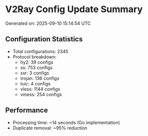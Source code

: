 # V2Ray Config Update Summary
Generated on: 2025-09-10 15:14:54 UTC

## Configuration Statistics
- Total configurations: 2345
- Protocol breakdown:
  - hy2: 39 configs
  - ss: 753 configs
  - ssr: 3 configs
  - trojan: 136 configs
  - tuic: 4 configs
  - vless: 1144 configs
  - vmess: 254 configs

## Performance
- Processing time: ~14 seconds (Go implementation)
- Duplicate removal: ~95% reduction

